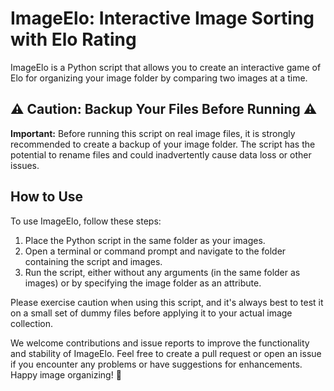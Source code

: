 # ImageElo: Interactive Image Sorting with Elo Rating

ImageElo is a Python script that allows you to create an interactive game of Elo for organizing your image folder by comparing two images at a time.

## ⚠️ Caution: Backup Your Files Before Running ⚠️

**Important:** Before running this script on real image files, it is strongly recommended to create a backup of your image folder. The script has the potential to rename files and could inadvertently cause data loss or other issues.

## How to Use

To use ImageElo, follow these steps:

1. Place the Python script in the same folder as your images.
2. Open a terminal or command prompt and navigate to the folder containing the script and images.
3. Run the script, either without any arguments (in the same folder as images) or by specifying the image folder as an attribute.

Please exercise caution when using this script, and it's always best to test it on a small set of dummy files before applying it to your actual image collection.

We welcome contributions and issue reports to improve the functionality and stability of ImageElo. Feel free to create a pull request or open an issue if you encounter any problems or have suggestions for enhancements. Happy image organizing! 📸
